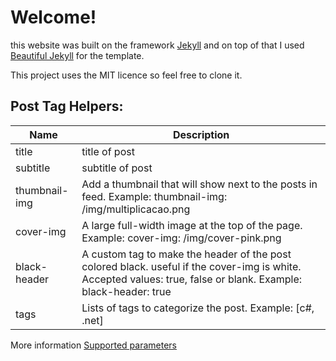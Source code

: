 # Welcome!

this website was built on the framework [Jekyll](https://jekyllrb.com/) and on top of that I used [Beautiful Jekyll](https://github.com/daattali/beautiful-jekyll#readme) for the template.

This project uses the MIT licence so feel free to clone it.

## Post Tag Helpers:


| Name | Description |  
| -----| ------------|
| title | title of post |
| subtitle  |  subtitle of post |
| thumbnail-img  |  Add a thumbnail that will show next to the posts in feed. Example: thumbnail-img: /img/multiplicacao.png |
| cover-img  |  A large full-width image at the top of the page. Example: cover-img: /img/cover-pink.png |
| black-header  |  A custom tag to make the header of the post colored black. useful if the cover-img is white. Accepted values: true, false or blank. Example: black-header: true | 
| tags  |  Lists of tags to categorize the post. Example: [c#, .net] |

More information
[Supported parameters](https://github.com/daattali/beautiful-jekyll#supported-parameters)
